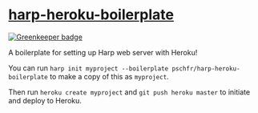 # [harp-heroku-boilerplate](https://harp-heroku-boilerplate.herokuapp.com)

[![Greenkeeper badge](https://badges.greenkeeper.io/pschfr/harp-heroku-boilerplate.svg)](https://greenkeeper.io/)

A boilerplate for setting up Harp web server with Heroku!

You can run `harp init myproject --boilerplate pschfr/harp-heroku-boilerplate` to make a copy of this as `myproject`.

Then run `heroku create myproject` and `git push heroku master` to initiate and deploy to Heroku.
